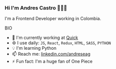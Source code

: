 ### Hi I'm Andres Castro 👋🧑‍💻

I'm a Frontend Developer working in Colombia.

BIO

- 🏢 I'm currently working at [Quick](https://wwww.quick.com.co)
- ⚙ I use daily: `JS`, `React`, `Redux`, `HTML`, `SASS`, `PYTHON`
- 💡 I'm learning Python
- 📫 Reach me: [linkedin.com/andreseag](https://www.linkedin.com/in/andreseag/)
- ⚡ Fun fact: I'm a huge fan of One Piece
<!--
**Andreseag/Andreseag** is a ✨ _special_ ✨ repository because its `README.md` (this file) appears on your GitHub profile.

Here are some ideas to get you started:

- 🔭 I’m currently working on ...
- 🌱 I’m currently learning ...
- 👯 I’m looking to collaborate on ...
- 🤔 I’m looking for help with ...
- 💬 Ask me about ...
- 📫 How to reach me: ...
- 😄 Pronouns: ...
- ⚡ Fun fact: ...
-->
